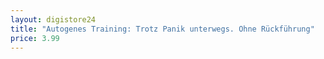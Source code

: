 ```yaml
---
layout: digistore24
title: "Autogenes Training: Trotz Panik unterwegs. Ohne Rückführung"
price: 3.99
---
```

